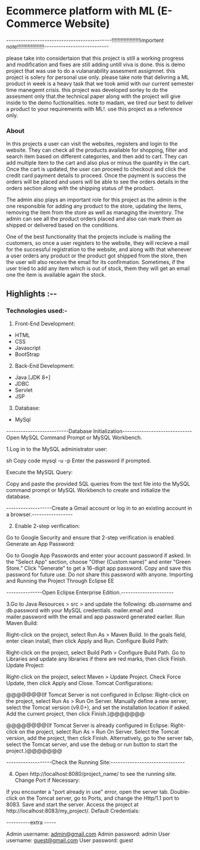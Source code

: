 # Ecommerce platform with ML (E-Commerce Website)

--------------------------------------------!!!!!!!!!!!!!!!!!!!importent note!!!!!!!!!!!!!!!!!!---------------------------

please take into considertaion that this project is still a working progress and modification and fixes are still adding untill viva is done. this is demo project that was use to do a vulanarability assesment assigmnet. this project is solery for personal use only.
please take note that delivring a ML product in week is a heavy task that we took amid with our current semester time manegemt crisis. this project was developed sorley to do the assesment only that.the technical paper along with the project will give inside to the demo fuctionalities. note to madam, we tired our best to deliver a product to your requirements with ML!. use this project as a reference only.

### About

In this projects a user can visit the websites, registers and login to the website. They can check all the products available for shopping, filter and search item based on different categories, and then add to cart. They can add multiple item to the cart and also plus or minus the quantity in the cart. Once the cart is updated, the user can proceed to checkout and click the credit card payment details to proceed. Once the payment is success the orders will be placed and users will be able to see the orders details in the orders section along with the shipping status of the product.

The admin also plays an important role for this project as the admin is the one responsible for adding any product to the store, updating the items, removing the item from the store as well as managing the inventory. The admin can see all the product orders placed and also can mark them as shipped or delivered based on the conditions.

One of the best functionality that the projects include is mailing the customers, so once a user registers to the website, they will recieve a mail for the successful registration to the website, and along with that whenever a user orders any product or the product got shipped from the store, then the user will also receive the email for its confirmation.
Sometimes, if the user tried to add any item which is out of stock, them they will get an email one the item is available again the stock.

## Highlights :--

### Technologies used:-
1. Front-End Development:
- HTML
- CSS
- Javascript
- BootStrap

2. Back-End Development:
- Java [JDK 8+]
- JDBC
- Servlet
- JSP

3. Database:
- MySql

 --------------------------Database Initialization-----------------------------
Open MySQL Command Prompt or MySQL Workbench.

1.Log in to the MySQL administrator user:

sh
Copy code
mysql -u <username> -p
Enter the password if prompted.

Execute the MySQL Query:

Copy and paste the provided SQL queries from the text file into the MySQL command prompt or MySQL Workbench to create and initialize the database.

-------------------Create a Gmail account or log in to an existing account in a browser.-----------------

2. Enable 2-step verification:

Go to Google Security and ensure that 2-step verification is enabled.
Generate an App Password:

Go to Google App Passwords and enter your account password if asked.
In the "Select App" section, choose "Other (Custom name)" and enter "Green Store."
Click "Generate" to get a 16-digit app password. Copy and save this password for future use. Do not share this password with anyone.
Importing and Running the Project Through Eclipse EE


---------------Open Eclipse Enterprise Edition.----------------------

3.Go to Java Resources > src > and update the following:
db.username and db.password with your MySQL credentials.
mailer.email and mailer.password with the email and app password generated earlier.
Run Maven Build:

Right-click on the project, select Run As > Maven Build.
In the goals field, enter clean install, then click Apply and Run.
Configure Build Path:

Right-click on the project, select Build Path > Configure Build Path.
Go to Libraries and update any libraries if there are red marks, then click Finish.
Update Project:

Right-click on the project, select Maven > Update Project.
Check Force Update, then click Apply and Close.
Tomcat Configurations:

@@@@@@@(If Tomcat Server is not configured in Eclipse: 
Right-click on the project, select Run As > Run On Server.
Manually define a new server, select the Tomcat version (v9.0+), and set the installation location if asked.
Add the current project, then click Finish.)@@@@@@@

@@@@@@@@(If Tomcat Server is already configured in Eclipse:
Right-click on the project, select Run As > Run On Server.
Select the Tomcat version, add the project, then click Finish.
Alternatively, go to the server tab, select the Tomcat server, and use the debug or run button to start the project.)@@@@@@@


-------------------Check the Running Site:-------------------------------

4. Open http://localhost:8080/project_name/ to see the running site.
Change Port if Necessary:

If you encounter a "port already in use" error, open the server tab.
Double-click on the Tomcat server, go to Ports, and change the Http/1.1 port to 8083.
Save and start the server. Access the project at http://localhost:8083/my_project/.
Default Credentials:


----------extra -----

Admin username: admin@gmail.com
Admin password: admin
User username: guest@gmail.com
User password: guest

